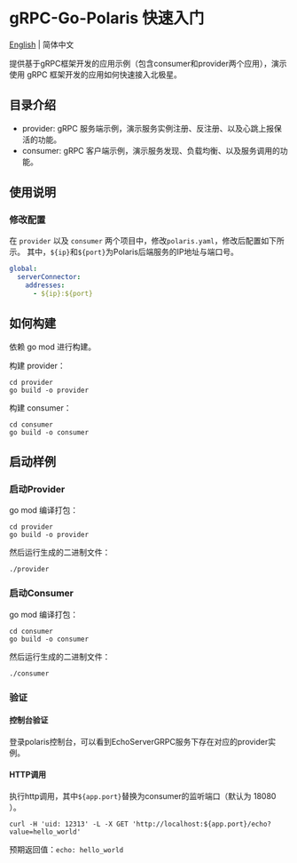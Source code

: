 # gRPC-Go-Polaris 快速入门

[English](./README.md) | 简体中文

提供基于gRPC框架开发的应用示例（包含consumer和provider两个应用），演示使用 gRPC 框架开发的应用如何快速接入北极星。

## 目录介绍

- provider: gRPC 服务端示例，演示服务实例注册、反注册、以及心跳上报保活的功能。
- consumer: gRPC 客户端示例，演示服务发现、负载均衡、以及服务调用的功能。

## 使用说明

### 修改配置

在 ```provider``` 以及 ```consumer``` 两个项目中，修改```polaris.yaml```，修改后配置如下所示。
其中，```${ip}```和```${port}```为Polaris后端服务的IP地址与端口号。

```yaml
global:
  serverConnector:
    addresses:
      - ${ip}:${port}
```

## 如何构建

依赖 go mod 进行构建。

构建 provider：

```shell
cd provider
go build -o provider
```

构建 consumer：

```shellq
cd consumer
go build -o consumer
```

## 启动样例

### 启动Provider

go mod 编译打包：

```shell
cd provider
go build -o provider
```

然后运行生成的二进制文件：

```shell
./provider
```

### 启动Consumer

go mod 编译打包：

```shell
cd consumer
go build -o consumer
```

然后运行生成的二进制文件：

```shell
./consumer
```

### 验证

#### 控制台验证

登录polaris控制台，可以看到EchoServerGRPC服务下存在对应的provider实例。

#### HTTP调用

执行http调用，其中`${app.port}`替换为consumer的监听端口（默认为 18080 ）。

```shell
curl -H 'uid: 12313' -L -X GET 'http://localhost:${app.port}/echo?value=hello_world'
```

预期返回值：`echo: hello_world`